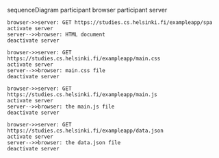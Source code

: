 sequenceDiagram
participant browser
participant server

    browser->>server: GET https://studies.cs.helsinki.fi/exampleapp/spa
    activate server
    server-->>browser: HTML document
    deactivate server

    browser->>server: GET https://studies.cs.helsinki.fi/exampleapp/main.css
    activate server
    server-->>browser: main.css file
    deactivate server

    browser->>server: GET https://studies.cs.helsinki.fi/exampleapp/main.js
    activate server
    server-->>browser: the main.js file
    deactivate server

    browser->>server: GET https://studies.cs.helsinki.fi/exampleapp/data.json
    activate server
    server-->>browser: the data.json file
    deactivate server

